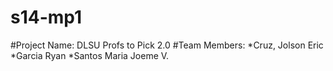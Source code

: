 # s14-mp1

#Project Name: DLSU Profs to Pick 2.0
#Team Members:
*Cruz, Jolson Eric
*Garcia Ryan
*Santos Maria Joeme V.
